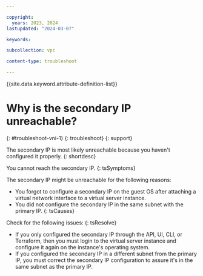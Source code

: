 ```yaml
---

copyright:
  years: 2023, 2024
lastupdated: "2024-03-07"

keywords:

subcollection: vpc

content-type: troubleshoot

---
```


{{site.data.keyword.attribute-definition-list}}

# Why is the secondary IP unreachable?
{: #troubleshoot-vni-1}
{: troubleshoot}
{: support}

The secondary IP is most likely unreachable because you haven't configured it properly.
{: shortdesc}

You cannot reach the secondary IP.
{: tsSymptoms}


The secondary IP might be unreachable for the following reasons:
- You forgot to configure a secondary IP on the guest OS after attaching a virtual network interface to a virtual server instance.
- You did not configure the secondary IP in the same subnet with the primary IP.
{: tsCauses}

Check for the following issues:
{: tsResolve}

* If you only configured the secondary IP through the API, UI, CLI, or Terraform, then you must login to the virtual server instance and configure it again on the instance's operating system.
* If you configured the secondary IP in a different subnet from the primary IP, you must correct the secondary IP configuration to assure it's in the same subnet as the primary IP.
